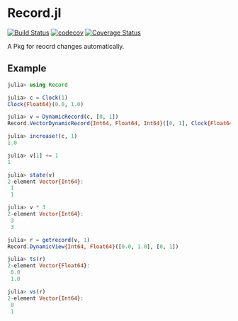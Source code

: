 # Record.jl

[![Build Status](https://travis-ci.com/wangl-cc/Record.jl.svg?branch=master)](https://travis-ci.com/wangl-cc/Record.jl)
[![codecov](https://codecov.io/gh/wangl-cc/Record.jl/branch/master/graph/badge.svg?token=PB3THCTNJ9)](https://codecov.io/gh/wangl-cc/Record.jl)
[![Coverage Status](https://coveralls.io/repos/github/wangl-cc/Record.jl/badge.svg?branch=master)](https://coveralls.io/github/wangl-cc/Record.jl?branch=master)

A Pkg for reocrd changes automatically.

## Example

```julia
julia> using Record

julia> c = Clock(1)
Clock{Float64}(0.0, 1.0)

julia> v = DynamicRecord(c, [0, 1])
Record.VectorDynamicRecord{Int64, Float64, Int64}([0, 1], Clock{Float64}(0.0, 1.0), [[0], [1]], [[0.0], [0.0]], Record.TypeBox{Int64}(2), [1, 2])

julia> increase!(c, 1)
1.0

julia> v[1] += 1
1

julia> state(v)
2-element Vector{Int64}:
 1
 1

julia> v * 3
2-element Vector{Int64}:
 3
 3

julia> r = getrecord(v, 1)
Record.DynamicView{Int64, Float64}([0.0, 1.0], [0, 1])

julia> ts(r)
2-element Vector{Float64}:
 0.0
 1.0

julia> vs(r)
2-element Vector{Int64}:
 0
 1
```
